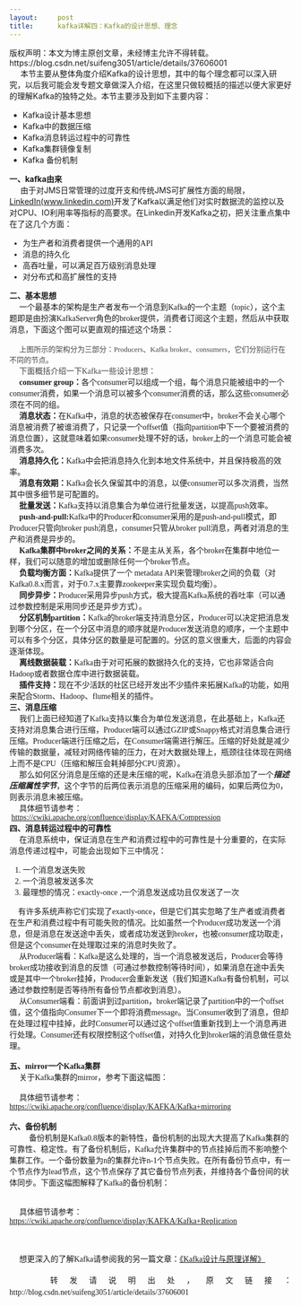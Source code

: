 ```yaml
---
layout:     post
title:      kafka详解四：Kafka的设计思想、理念
---
```

<div id="article_content" class="article_content clearfix csdn-tracking-statistics" data-pid="blog" data-mod="popu_307" data-dsm="post">
								<div class="article-copyright">
					版权声明：本文为博主原创文章，未经博主允许不得转载。					https://blog.csdn.net/suifeng3051/article/details/37606001				</div>
								            <link rel="stylesheet" href="https://csdnimg.cn/release/phoenix/template/css/ck_htmledit_views-f76675cdea.css">
						<div class="htmledit_views" id="content_views">
                
<div>     本节主要从整体角度介绍Kafka的设计思想，其中的每个理念都可以深入研究，以后我可能会发专题文章做深入介绍，在这里只做较概括的描述以便大家更好的理解Kafka的独特之处。本节主要涉及到如下主要内容：</div>
<div>
<ul><li>Kafka设计基本思想</li><li>Kafka中的数据压缩</li><li>Kafka消息转运过程中的可靠性</li><li>Kafka集群镜像复制</li><li>Kafka 备份机制</li></ul></div>
<strong>一、kafka由来</strong>
<div>     由于对JMS日常管理的过度开支和传统JMS可扩展性方面的局限，<a href="www.linkedin.com" rel="nofollow">LinkedIn(www.linkedin.com)</a>开发了Kafka以满足他们对实时数据流的监控以及对CPU、IO利用率等指标的高要求。在Linkedin开发Kafka之初，把关注重点集中在了这几个方面：</div>
<div>
<ul style="font-family:Tahoma;font-size:14px;"><li>为生产者和消费者提供一个通用的API</li><li>消息的持久化</li><li>高吞吐量，可以满足百万级别消息处理</li><li>对分布式和高扩展性的支持</li></ul><div style="font-family:Tahoma;"><strong>二、基本思想</strong></div>
<div style="font-family:Tahoma;font-size:14px;">     一个最基本的架构是生产者发布一个消息到Kafka的一个主题（topic），这个主题即是由扮演KafkaServer角色的broker提供，消费者订阅这个主题，然后从中获取消息，下面这个图可以更直观的描述这个场景：</div>
<div style="font-family:Tahoma;font-size:14px;">     <img src="https://img-blog.csdn.net/20140709200548420?watermark/2/text/aHR0cDovL2Jsb2cuY3Nkbi5uZXQvc3VpZmVuZzMwNTE=/font/5a6L5L2T/fontsize/400/fill/I0JBQkFCMA==/dissolve/70/gravity/SouthEast" alt=""></div>
<div style="font-family:Tahoma;font-size:14px;">     <span style="font-size:13px;"><span style="color:#464646;">上图所示的架构分为三部分：Producers、Kafka broker、consumers，它们分别运行在不同的节点。</span></span></div>
<div style="font-family:Tahoma;font-size:14px;"><span style="color:#464646;">     下面概括介绍一下Kafka一些设计思想：</span></div>
<div style="font-family:Tahoma;font-size:14px;">   <strong>  consumer group：</strong>各个consumer可以组成一个组，每个消息只能被组中的一个consumer消费，如果一个消息可以被多个consumer消费的话，那么这些consumer必须在不同的组。</div>
<div style="font-family:Tahoma;font-size:14px;">    <strong> 消息状态：</strong>在Kafka中，消息的状态被保存在consumer中，broker不会关心哪个消息被消费了被谁消费了，只记录一个offset值（指向partition中下一个要被消费的消息位置），这就意味着如果consumer处理不好的话，broker上的一个消息可能会被消费多次。</div>
<div style="font-family:Tahoma;font-size:14px;">    <strong> 消息持久化：</strong>Kafka中会把消息持久化到本地文件系统中，并且保持极高的效率。</div>
<div style="font-family:Tahoma;font-size:14px;">   <strong>  消息有效期：</strong>Kafka会长久保留其中的消息，以便consumer可以多次消费，当然其中很多细节是可配置的。</div>
<div style="font-family:Tahoma;font-size:14px;">     <strong>批量发送：</strong>Kafka支持以消息集合为单位进行批量发送，以提高push效率。</div>
<div style="font-family:Tahoma;font-size:14px;">    <strong> push-and-pull:</strong>Kafka中的Producer和consumer采用的是push-and-pull模式，即Producer只管向broker push消息，consumer只管从broker pull消息，两者对消息的生产和消费是异步的。</div>
<div style="font-family:Tahoma;font-size:14px;">     <strong>Kafka集群中broker之间的关系：</strong>不是主从关系，各个broker在集群中地位一样，我们可以随意的增加或删除任何一个broker节点。</div>
<div style="font-family:Tahoma;font-size:14px;">     <strong>负载均衡方面：</strong>Kafka提供了一个 metadata API来管理broker之间的负载（对Kafka0.8.x而言，对于0.7.x主要靠zookeeper来实现负载均衡）。</div>
<div style="font-family:Tahoma;font-size:14px;">    <strong> 同步异步：</strong><span style="font-size:14px;">Producer采用异步push方式，极大提高Kafka系统的吞吐率（可以通过参数控制是采用同步还是异步方式）。</span></div>
<div style="font-family:Tahoma;font-size:14px;">     <strong>分区机制partition：</strong>Kafka的broker端支持消息分区，Producer可以决定把消息发到哪个分区，在一个分区中消息的顺序就是Producer发送消息的顺序，一个主题中可以有多个分区，具体分区的数量是可配置的。分区的意义很重大，后面的内容会逐渐体现。</div>
<div style="font-family:Tahoma;font-size:14px;">     <strong>离线数据装载：</strong>Kafka由于对可拓展的数据持久化的支持，它也非常适合向Hadoop或者数据仓库中进行数据装载。</div>
<div style="font-family:Tahoma;font-size:14px;">    <strong> 插件支持：</strong>现在不少活跃的社区已经开发出不少插件来拓展Kafka的功能，如用来配合Storm、Hadoop、flume相关的插件。</div>
<div style="font-family:Tahoma;"><strong>三、消息压缩</strong></div>
<div style="font-family:Tahoma;font-size:14px;">     我们上面已经知道了Kafka支持以集合为单位发送消息，在此基础上，Kafka还支持对消息集合进行压缩，Producer端可以通过GZIP或Snappy格式对消息集合进行压缩。Producer端进行压缩之后，在Consumer端需进行解压。压缩的好处就是减少传输的数据量，减轻对网络传输的压力，在对大数据处理上，瓶颈往往体现在网络上而不是CPU（压缩和解压会耗掉部分CPU资源）。</div>
<div style="font-family:Tahoma;font-size:14px;">     那么如何区分消息是压缩的还是未压缩的呢，Kafka在消息头部添加了一个<strong><em>描述压缩属性字节</em></strong>，这个字节的后两位表示消息的压缩采用的编码，如果后两位为0，则表示消息未被压缩。</div>
<div style="font-family:Tahoma;font-size:14px;">     具体细节请参考：  <a href="https://cwiki.apache.org/confluence/display/KAFKA/Compression" rel="nofollow">https://cwiki.apache.org/confluence/display/KAFKA/Compression</a> </div>
<div style="font-family:Tahoma;"><strong>四、消息转运过程中的可靠性</strong></div>
<div style="font-family:Tahoma;font-size:14px;">     在消息系统中，保证消息在生产和消费过程中的可靠性是十分重要的，在实际消息传递过程中，可能会出现如下三中情况：</div>
<div style="font-family:Tahoma;font-size:14px;">
<ol><li>一个消息发送失败</li><li>一个消息被发送多次</li><li>最理想的情况：exactly-once ,一个消息发送成功且仅发送了一次                   </li></ol></div>
<div style="font-family:Tahoma;font-size:14px;"><span style="font-size:16px;"><strong>   </strong></span> 有许多系统声称它们实现了exactly-once，但是它们其实忽略了生产者或消费者在生产和消费过程中有可能失败的情况。比如虽然一个Producer成功发送一个消息，但是消息在发送途中丢失，或者成功发送到broker，也被consumer成功取走，但是这个consumer在处理取过来的消息时失败了。</div>
<div style="font-family:Tahoma;font-size:14px;">     从Producer端看：Kafka是这么处理的，当一个消息被发送后，Producer会等待broker成功接收到消息的反馈（可通过参数控制等待时间），如果消息在途中丢失或是其中一个broker挂掉，Producer会重新发送（我们知道Kafka有备份机制，可以通过参数控制是否等待所有备份节点都收到消息）。</div>
<div style="font-family:Tahoma;font-size:14px;">     从Consumer端看：前面讲到过partition，broker端记录了partition中的一个offset值，这个值指向Consumer下一个即将消费message。当Consumer收到了消息，但却在处理过程中挂掉，此时Consumer可以通过这个offset值重新找到上一个消息再进行处理。Consumer还有权限控制这个offset值，对持久化到broker端的消息做任意处理。</div>
<div style="font-family:Tahoma;font-size:14px;">     </div>
<div style="font-family:Tahoma;"><strong>五、mirror一个Kafka集群</strong></div>
<div style="font-family:Tahoma;font-size:14px;">     关于Kafka集群的mirror，参考下面这幅图：</div>
<div style="font-family:Tahoma;font-size:14px;">     <img src="https://img-blog.csdn.net/20140709200647716?watermark/2/text/aHR0cDovL2Jsb2cuY3Nkbi5uZXQvc3VpZmVuZzMwNTE=/font/5a6L5L2T/fontsize/400/fill/I0JBQkFCMA==/dissolve/70/gravity/SouthEast" alt=""></div>
<div style="font-family:Tahoma;font-size:14px;">     具体细节请参考：<a href="https://cwiki.apache.org/confluence/display/KAFKA/Kafka+mirroring" rel="nofollow">https://cwiki.apache.org/confluence/display/KAFKA/Kafka+mirroring</a></div>
<div style="font-family:Tahoma;font-size:14px;">     </div>
<div style="font-family:Tahoma;"><strong>六、备份机制</strong></div>
<div style="font-family:Tahoma;font-size:14px;">          备份机制是Kafka0.8版本的新特性，备份机制的出现大大提高了Kafka集群的可靠性、稳定性。有了备份机制后，Kafka允许集群中的节点挂掉后而不影响整个集群工作。一个备份数量为n的集群允许n-1个节点失败。在所有备份节点中，有一个节点作为lead节点，这个节点保存了其它备份节点列表，并维持各个备份间的状体同步。下面这幅图解释了Kafka的备份机制：</div>
<div style="font-family:Tahoma;font-size:14px;">     <img src="https://img-blog.csdn.net/20140709200710601?watermark/2/text/aHR0cDovL2Jsb2cuY3Nkbi5uZXQvc3VpZmVuZzMwNTE=/font/5a6L5L2T/fontsize/400/fill/I0JBQkFCMA==/dissolve/70/gravity/SouthEast" alt=""></div>
<div style="font-family:Tahoma;font-size:14px;"><br></div>
<div style="font-family:Tahoma;font-size:14px;">     具体细节请参考：<a href="https://cwiki.apache.org/confluence/display/KAFKA/Kafka+Replication" rel="nofollow">https://cwiki.apache.org/confluence/display/KAFKA/Kafka+Replication</a>
  </div>
<div style="font-family:Tahoma;font-size:14px;"><br></div>
<div style="font-family:Tahoma;font-size:14px;"><br></div>
<div style="font-family:Tahoma;font-size:14px;"><br></div>
<div style="font-family:Tahoma;font-size:14px;">     想更深入的了解Kafka请参阅我的另一篇文章：<a href="http://blog.csdn.net/suifeng3051/article/details/48053965" rel="nofollow">《Kafka设计与原理详解》</a></div>
<div style="text-align:justify;"><span style="font-family:Simsun;font-size:14px;"><span style="line-height:20.796875px;">   </span></span></div>
<div style="text-align:justify;"><span style="font-family:Simsun;font-size:14px;"><span style="line-height:20.796875px;">   转发请说明出处，原文链接：http://blog.csdn.net/suifeng3051/article/details/37606001  </span></span></div>
<div style="text-align:justify;"><span style="font-family:Simsun;font-size:14px;"><span style="line-height:20.796875px;">   </span></span></div>
<div style="font-family:Tahoma;font-size:14px;"><span style="font-family:Simsun;font-size:16px;line-height:20.799999237060547px;text-align:justify;"><br></span></div>
<br></div>
            </div>
                </div>